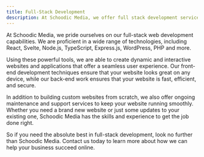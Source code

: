 ```yaml
---
title: Full-Stack Development
description: At Schoodic Media, we offer full stack development services for businesses in Maine.
---
```

At Schoodic Media, we pride ourselves on our full-stack web development capabilities. We are proficient in a wide range of technologies, including React, Svelte, Node.js, TypeScript, Express.js, WordPress, PHP and more.

Using these powerful tools, we are able to create dynamic and interactive websites and applications that offer a seamless user experience. Our front-end development techniques ensure that your website looks great on any device, while our back-end work ensures that your website is fast, efficient, and secure.

In addition to building custom websites from scratch, we also offer ongoing maintenance and support services to keep your website running smoothly. Whether you need a brand new website or just some updates to your existing one, Schoodic Media has the skills and experience to get the job done right.

So if you need the absolute best in full-stack development, look no further than Schoodic Media. Contact us today to learn more about how we can help your business succeed online.